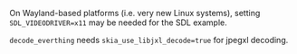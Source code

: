 On Wayland-based platforms (i.e. very new Linux systems), setting `SDL_VIDEODRIVER=x11`
may be needed for the SDL example.

`decode_everthing` needs `skia_use_libjxl_decode=true` for jpegxl decoding.

